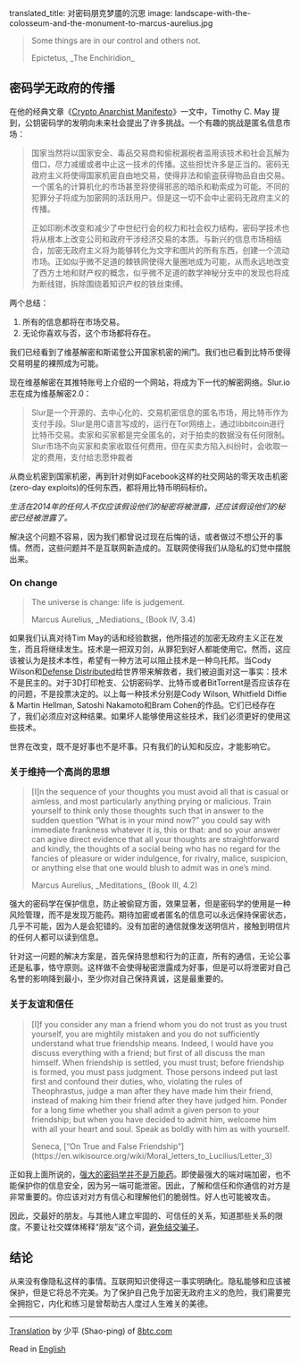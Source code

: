 translated_title: 对密码朋克梦靥的沉思
image: landscape-with-the-colosseum-and-the-monument-to-marcus-aurelius.jpg

> Some things are in our control and others not.
>
> <footer class="blockquote-footer">Epictetus, _The Enchiridion_</footer>

## 密码学无政府的传播

在他的经典文章《[Crypto Anarchist Manifesto](/crypto-anarchist-manifesto/)》一文中，Timothy C. May 提到，公钥密码学的发明向未来社会提出了许多挑战。一个有趣的挑战是匿名信息市场：

> 国家当然将以国家安全、毒品交易商和偷税漏税者滥用该技术和社会瓦解为借口，尽力减缓或者中止这一技术的传播。这些担忧许多是正当的。密码无政府主义将使得国家机密自由地交易，使得非法和偷盗获得物品自由交易。一个匿名的计算机化的市场甚至将使得邪恶的暗杀和勒索成为可能。不同的犯罪分子将成为加密网的活跃用户。但是这一切不会中止密码无政府主义的传播。
>
> 正如印刷术改变和减少了中世纪行会的权力和社会权力结构，密码学技术也将从根本上改变公司和政府干涉经济交易的本质。与新兴的信息市场相结合，加密无政府主义将为能够转化为文字和图片的所有东西，创建一个流动市场。正如似乎微不足道的棘铁网使得大量圈地成为可能，从而永远地改变了西方土地和财产权的概念，似乎微不足道的数学神秘分支中的发现也将成为断线钳，拆除围绕着知识产权的铁丝束缚。

两个总结：

1. 所有的信息都将在市场交易。
2. 无论你喜欢与否，这个市场都将存在。

我们已经看到了维基解密和斯诺登公开国家机密的闸门。我们也已看到比特币使得交易明星的裸照成为可能。

现在维基解密在其推特账号上介绍的一个网站，将成为下一代的解密网络。Slur.io志在成为维基解密2.0：

> Slur是一个开源的、去中心化的、交易机密信息的匿名市场，用比特币作为支付手段。Slur是用C语言写成的，运行在Tor网络上，通过libbitcoin进行比特币交易。卖家和买家都是完全匿名的，对于拍卖的数据没有任何限制。Slur市场不向买家和卖家收取任何费用，但在买卖方陷入纠纷时，会收取一定的费用，支付给志愿仲裁者

从商业机密到国家机密，再到针对例如Facebook这样的社交网站的零天攻击机密(zero-day exploits)的任何东西，都将用比特币明码标价。

_生活在2014年的任何人不仅应该假设他们的秘密将被泄露，还应该假设他们的秘密已经被泄露了。_

解决这个问题不容易，因为我们都曾说过现在后悔的话，或者做过不想公开的事情。然而，这些问题并不是互联网新造成的。互联网使得我们从隐私的幻觉中摆脱出来。

### On change

> The universe is change: life is judgement.
>
> <footer class="blockquote-footer">Marcus Aurelius, _Mediations_ (Book IV, 3.4)</footer>

如果我们认真对待Tim May的话和经验数据，他所描述的加密无政府主义正在发生，而且将继续发生。技术是一把双刃剑，从罪犯到好人都能使用它。然而，这应该被认为是技术本性，希望有一种方法可以阻止技术是一种乌托邦。当Cody Wilson和[Defense Distributed](https://defdist.org/)给世界带来解救者，我们被迫面对这一事实：技术不是民主的。对于3D打印枪支、公钥密码学、比特币或者BitTorrent是否应该存在的问题，不是投票决定的。以上每一种技术分别是Cody Wilson, Whitfield Diffie & Martin Hellman, Satoshi Nakamoto和Bram Cohen的作品。它们已经存在了，我们必须应对这种结果。如果坏人能够使用这些技术，我们必须更好的使用这些技术。

世界在改变，既不是好事也不是坏事。只有我们的认知和反应，才能影响它。

### 关于维持一个高尚的思想

> \[I\]n the sequence of your thoughts you must avoid all that is casual or aimless, and most particularly anything prying or malicious. Train yourself to think only those thoughts such that in answer to the sudden question “What is in your mind now?” you could say with immediate frankness whatever it is, this or that: and so your answer can agive direct evidence that all your thoughts are straightforward and kindly, the thoughts of a social being who has no regard for the fancies of pleasure or wider indulgence, for rivalry, malice, suspicion, or anything else that one would blush to admit was in one’s mind.
>
> <footer class="blockquote-footer">Marcus Aurelius, _Meditations_ (Book III, 4.2)</footer>

强大的密码学在保护信息，防止被偷窥方面，效果显著，但是密码学的使用是一种风险管理，而不是发现万能药。期待加密或者匿名的信息可以永远保持保密状态，几乎不可能，因为人是会犯错的。没有加密的通信就像发送明信片，接触到明信片的任何人都可以读到信息。

针对这一问题的解决方案是，首先保持思想和行为的正直，所有的通信，无论公事还是私事，恪守原则。这样做不会使得秘密泄露成为好事，但是可以将泄密对自己名誉的影响降到最小，至少你对自己保持真诚，这是最重要的。

### 关于友谊和信任

> \[I\]f you consider any man a friend whom you do not trust as you trust yourself, you are mightily mistaken and you do not sufficiently understand what true friendship means. Indeed, I would have you discuss everything with a friend; but first of all discuss the man himself. When friendship is settled, you must trust; before friendship is formed, you must pass judgment. Those persons indeed put last first and confound their duties, who, violating the rules of Theophrastus, judge a man after they have made him their friend, instead of making him their friend after they have judged him. Ponder for a long time whether you shall admit a given person to your friendship; but when you have decided to admit him, welcome him with all your heart and soul. Speak as boldly with him as with yourself.
>
> <footer class="blockquote-footer">Seneca, [“On True and False Friendship”](https://en.wikisource.org/wiki/Moral_letters_to_Lucilius/Letter_3)</footer>

正如我上面所说的，[强大的密码学并不是万能药](/mempool/bitcoin-is-great-but-it-wont-fix-our-monkey-brains/zh/)。即使最强大的端对端加密，也不能保护你的信息安全，因为另一端可能泄密。因此，了解和信任和你通信的对方是非常重要的。你应该对对方有信心和理解他们的脆弱性。好人也可能被攻击。

因此，交最好的朋友。与其他人建立牢固的、可信任的关系，知道那些关系的限度。不要让社交媒体稀释“朋友”这个词，[避免结交骗子](/mempool/everyones-a-scammer/)。

## 结论

从来没有像隐私这样的事情。互联网知识使得这一事实明确化。隐私能够和应该被保护，但是它将总不完美。为了保护自己免于加密无政府主义的危险，我们需要完全拥抱它，内化和练习是曾帮助古人度过人生难关的美德。

* * *

[Translation](http://www.8btc.com/meditations-on-cypherpunk-meditations) by 少平 (Shao-ping) of [8btc.com](http://www.8btc.com/)

Read in [English](/mempool/meditations-on-cypherpunk-nightmares/)
